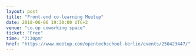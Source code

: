 ```yaml
---
layout: post
title: "Front-end co-learning Meetup"
date: 2018-06-06 19:30:00 UTC+2
venue: "co.up coworking space"
ticket: "Free"
time: "7:30pm"
href: "https://www.meetup.com/opentechschool-berlin/events/250423447/"
---
```

